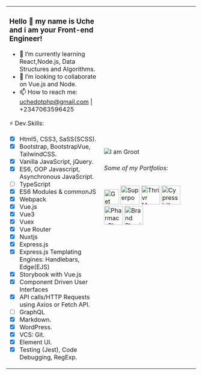 <table><tr><td valign="middle" width="50%">
  
### Hello 👋 my name is Uche and i am your Front-end Engineer!

- 🌱 I’m currently learning React,Node.js, Data Structures and Algorithms.
- 👯 I’m looking to collaborate on Vue.js and Node.
- 📫 How to reach me: uchedotphp@gmail.com | +2347063596425

⚡ Dev.Skills:
* [x] Html5, CSS3, SaSS(SCSS).
* [x] Bootstrap, BootstrapVue, TailwindCSS.
* [x] Vanilla JavaScript, jQuery.
* [x] ES6, OOP Javascript, Asynchronous JavaScript.
* [ ] TypeScript
* [x] ES6 Modules & commonJS
* [x] Webpack
* [x] Vue.js
* [x] Vue3
* [x] Vuex
* [x] Vue Router
* [x] Nuxtjs
* [x] Express.js
* [x] Express.js Templating Engines: Handlebars, Edge(EJS)
* [x] Storybook with Vue.js
* [x] Component Driven User Interfaces
* [x] API calls/HTTP Requests using Axios or Fetch API.
* [ ] GraphQL
* [x] Markdown.
* [x] WordPress.
* [x] VCS: Git.
* [x] Element UI.
* [x] Testing (Jest), Code Debugging, RegExp.

</td><td valign="middle" width="50%">

![I am Groot](https://lengtechltd.com/Groot-PNG-Image-Transparent.png)
###### Some of my Portfolios:
<p>
	<a href="https://www.getwelp.com/"><img height="40" src="https://lengtechltd.com/getwelp.png" alt="Get Welp"></a>
	<a href="https://www.superpow.app/"><img height="50" src="https://lengtechltd.com/Pow-01.webp" alt="Superpow"></a>
	<a href="http://thrivrmagazine.com/"><img height="50" src="https://lengtechltd.com/Thrivr-Logo.png" alt="Thrivr Magazine"></a>
	<a href="http://cypresshillconsulting.com/"><img height="50" src="https://lengtechltd.com/cypresshill-logo.png" alt="Cypresshill Consulting"></a>
	<a href="https://pharmacyplusltd.com/" target="_blank"><img height="50" src="https://lengtechltd.com/PharmacyPlusLogo.png" alt="PharmacyPlus Ltd."></a>
	<a href="https://brandphysio.com/" target="_blank"><img height="50" src="https://lengtechltd.com/BrandPhysiologo.png" alt="Brand Physio"></a>
</p>

</td></tr></table>
